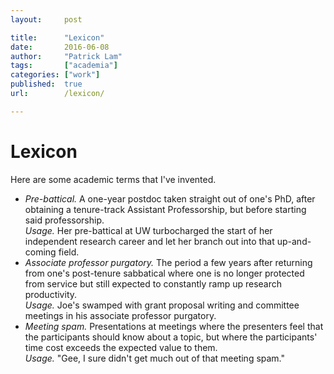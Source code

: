 ```yaml
---
layout:     post

title:      "Lexicon"
date:       2016-06-08
author:     "Patrick Lam"
tags:       ["academia"]
categories: ["work"]
published:  true
url:        /lexicon/

---
```



# Lexicon

Here are some academic terms that I've invented.
  
<ul>
    <li><em>Pre-battical.</em> A one-year postdoc taken straight out of one's PhD, after obtaining a tenure-track Assistant Professorship, but before starting said professorship.
      <br />
    <em>Usage.</em> Her pre-battical at UW turbocharged the start of her independent research career and let her branch out into that up-and-coming field.</li>
    <li><em>Associate professor purgatory.</em> The period a few years after returning from one's post-tenure sabbatical where one is no longer protected from service but still
      expected to constantly ramp up research productivity.<br />
    <em>Usage.</em> Joe's swamped with grant proposal writing and committee meetings in his associate professor purgatory.</li>
    <li><em>Meeting spam.</em> Presentations at meetings where the presenters feel that the participants should know about a topic, but where the participants' time cost exceeds the expected value to them.
      <br />
    <em>Usage.</em> "Gee, I sure didn't get much out of that meeting spam."
</ul>
